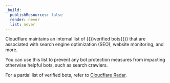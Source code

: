 ```yaml
---
_build:
  publishResources: false
  render: never
  list: never
---
```


Cloudflare maintains an internal list of {{<glossary-tooltip term_id="verified bot">}}verified bots{{</glossary-tooltip>}} that are associated with search engine optimization (SEO), website monitoring, and more.

You can use this list to prevent any bot protection measures from impacting otherwise helpful bots, such as search crawlers.

For a partial list of verified bots, refer to [Cloudflare Radar](https://radar.cloudflare.com/verified-bots).